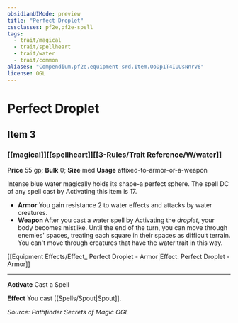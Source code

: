 ```yaml
---
obsidianUIMode: preview
title: "Perfect Droplet"
cssclasses: pf2e,pf2e-spell
tags:
  - trait/magical
  - trait/spellheart
  - trait/water
  - trait/common
aliases: "Compendium.pf2e.equipment-srd.Item.OoDp1T4IUUsNnrV6"
license: OGL
---
```

# Perfect Droplet
## Item 3
### [[magical]][[spellheart]][[3-Rules/Trait Reference/W/water]]


**Price** 55 gp; 
**Bulk** 0; **Size** med
**Usage** affixed-to-armor-or-a-weapon

Intense blue water magically holds its shape-a perfect sphere. The spell DC of any spell cast by Activating this item is 17.

*   **Armor** You gain resistance 2 to water effects and attacks by water creatures.
*   **Weapon** After you cast a water spell by Activating the _droplet_, your body becomes mistlike. Until the end of the turn, you can move through enemies' spaces, treating each square in their spaces as difficult terrain. You can't move through creatures that have the water trait in this way.

[[Equipment Effects/Effect_ Perfect Droplet - Armor|Effect: Perfect Droplet - Armor]]

* * *

**Activate** Cast a Spell

**Effect** You cast [[Spells/Spout|Spout]].

*Source: Pathfinder Secrets of Magic*
*OGL*